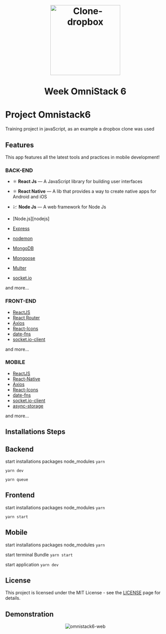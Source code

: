 <h1 align="center">
<br>
  <img src="https://i.ibb.co/94yncQW/logo.png" alt="Clone-dropbox" border="0" width="220">
<br>
<br>
Week OmniStack 6
</h1>

# Project Omnistack6
Training project in javaScript, as an example a dropbox clone was used

## Features

This app features all the latest tools and practices in mobile development!


### BACK-END

- ⚛️ **React Js** — A JavaScript library for building user interfaces
- ⚛️ **React Native** — A lib that provides a way to create native apps for Android and iOS
- 💹 **Node Js** — A web framework for Node Js

-   [Node.js][nodejs]
-   [Express](https://expressjs.com/)
-   [nodemon](https://nodemon.io/)
-   [MongoDB](https://www.mongodb.com/)
-   [Mongoose](https://mongoosejs.com/)
-   [Multer](https://github.com/expressjs/multer)
-   [socket.io](https://socket.io/)

and more...


### FRONT-END
-   [ReactJS](https://reactjs.org/)
-   [React Router](https://github.com/ReactTraining/react-router)
-   [Axios](https://github.com/axios/axios)
-   [React-Icons](http://react-icons.github.io/react-icons/)
-   [date-fns](https://date-fns.org/)
-   [socket.io-client](https://socket.io/)
   
and more...


### MOBILE
-   [ReactJS](https://reactjs.org/)
-   [React-Native](https://reactjs.org/)
-   [Axios](https://github.com/axios/axios)
-   [React-Icons](http://react-icons.github.io/react-icons/)
-   [date-fns](https://date-fns.org/)
-   [socket.io-client](https://socket.io/)
-   [async-storage](https://github.com/react-native-community/async-storage)

and more...


## Installations Steps
 

## Backend
start installations packages node_modules
`yarn`

`yarn dev`

`yarn queue`

## Frontend
start installations packages node_modules
`yarn`

`yarn start`

## Mobile
start installations packages node_modules
`yarn`

start terminal Bundle
`yarn start`

start application
`yarn dev`


## License
This project is licensed under the MIT License - see the [LICENSE](https://opensource.org/licenses/MIT) page for details.


## Demonstration
<div align="center">
  <img src="https://i.ibb.co/mzr773T/omnistack6-web.gif" alt="omnistack6-web" border="0">
</div>


